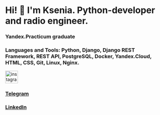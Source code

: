 # Hi! 👋 I'm Ksenia. Python-developer and radio engineer.

### Yandex.Practicum graduate

### Languages and Tools: Python, Django, Django REST Framework, REST API, PostgreSQL, Docker, Yandex.Cloud, HTML, CSS, Git, Linux, Nginx.

[<img src='https://cdn.jsdelivr.net/npm/simple-icons@3.0.1/icons/instagram.svg' alt='instagram' height='40'>](https://www.instagram.com/senia_andrevna/)  
### [Telegram](http://t-do.ru/seniacat)
### [LinkedIn](https://www.linkedin.com/in/ksenia-sidorovich-8ba55b233/)
